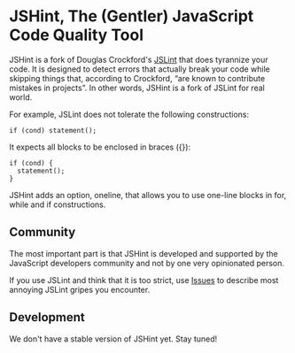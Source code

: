 JSHint, The (Gentler) JavaScript Code Quality Tool
==================================================

JSHint is a fork of Douglas Crockford's [JSLint](http://jslint.com/) that does
tyrannize your code. It is designed to detect errors that actually break your
code while skipping things that, according to Crockford, “are known to
contribute mistakes in projects”. In other words, JSHint is a fork of JSLint
for real world.

For example, JSLint does not tolerate the following constructions:

    if (cond) statement();
    
It expects all blocks to be enclosed in braces ({}):

    if (cond) {
      statement();
    }

JSHint adds an option, oneline, that allows you to use one-line blocks in 
for, while and if constructions.


Community
---------

The most important part is that JSHint is developed and supported by
the JavaScript developers community and not by one very opinionated person.

If you use JSLint and think that it is too strict, use
[Issues](https://github.com/jshint/jshint/issues) to describe most annoying
JSLint gripes you encounter.


Development
-------

We don't have a stable version of JSHint yet. Stay tuned!

